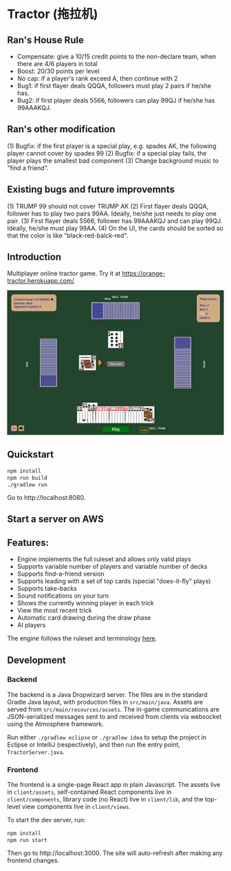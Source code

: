 # Tractor (拖拉机)

## Ran's House Rule
* Compensate: give a 10/15 credit points to the non-declare team, when there are 4/6 players in total
* Boost: 20/30 points per level
* No cap: if a player's rank exceed A, then continue with 2
* Bug1: if first flayer deals QQQA, followers must play 2 pairs if he/she has.
* Bug2: if first player deals 5566, followers can play 99QJ if he/she has 99AAAKQJ.

## Ran's other modification
(1) Bugfix: if the first player is a special play, e.g. spades AK, the following player cannot cover by spades 99
(2) Bugfix: if a special play fails, the player plays the smallest bad component
(3) Change background music to "find a friend".

## Existing bugs and future improvemnts
(1) TRUMP 99 should not cover TRUMP AK
(2) First flayer deals QQQA, follower has to play two pairs 99AA. Ideally, he/she just needs to play one pair.
(3) First flayer deals 5566, follower has 99AAAKQJ and can play 99QJ. Ideally, he/she must play 99AA.
(4) On the UI, the cards should be sorted so that the color is like "black-red-balck-red".

## Introduction
Multiplayer online tractor game. Try it at https://orange-tractor.herokuapp.com/.

![Screenshot](screenshot.png)


## Quickstart

    npm install
    npm run build
    ./gradlew run

Go to http://localhost:8080.

## Start a server on AWS

## Features:

- Engine implements the full ruleset and allows only valid plays
- Supports variable number of players and variable number of decks
- Supports find-a-friend version
- Supports leading with a set of top cards (special "does-it-fly" plays)
- Supports take-backs
- Sound notifications on your turn
- Shows the currently winning player in each trick
- View the most recent trick
- Automatic card drawing during the draw phase
- AI players

The engine follows the ruleset and terminology [here](https://www.pagat.com/kt5/tractor.html).

## Development

### Backend

The backend is a Java Dropwizard server. The files are in the standard Gradle Java layout, with production files in `src/main/java`. Assets are served from `src/main/resources/assets`. The in-game communications are JSON-serialized messages sent to and received from clients via websocket using the Atmosphere framework.

Run either `./gradlew eclipse` or `./gradlew idea` to setup the project in Eclipse or IntelliJ (respectively), and then run the entry point, `TractorServer.java`.

### Frontend

The frontend is a single-page React app in plain Javascript. The assets live in `client/assets`, self-contained React components live in `client/components`, library code (no React) live in `client/lib`, and the top-level view components live in `client/views`.

To start the dev server, run:

    npm install
    npm run start

Then go to http://localhost:3000. The site will auto-refresh after making any frontend changes.

